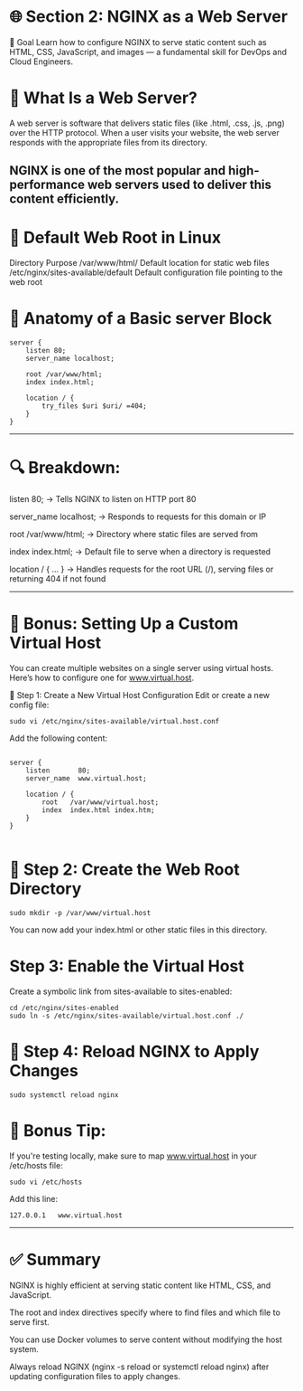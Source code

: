 # 🌐 Section 2: NGINX as a Web Server
🚀 Goal
Learn how to configure NGINX to serve static content such as HTML, CSS, JavaScript, and images — a fundamental skill for DevOps and Cloud Engineers.

# 🧠 What Is a Web Server?
A web server is software that delivers static files (like .html, .css, .js, .png) over the HTTP protocol.
When a user visits your website, the web server responds with the appropriate files from its directory.

NGINX is one of the most popular and high-performance web servers used to deliver this content efficiently.
---

# 📁 Default Web Root in Linux

Directory	Purpose
/var/www/html/	Default location for static web files
/etc/nginx/sites-available/default	Default configuration file pointing to the web root

# 📝 Anatomy of a Basic server Block

```
server {
    listen 80;
    server_name localhost;

    root /var/www/html;
    index index.html;

    location / {
        try_files $uri $uri/ =404;
    }
}
```

---

# 🔍 Breakdown:

listen 80; → Tells NGINX to listen on HTTP port 80

server_name localhost; → Responds to requests for this domain or IP

root /var/www/html; → Directory where static files are served from

index index.html; → Default file to serve when a directory is requested

location / { ... } → Handles requests for the root URL (/), serving files or returning 404 if not found


---

# 🎁 Bonus: Setting Up a Custom Virtual Host
You can create multiple websites on a single server using virtual hosts. Here’s how to configure one for www.virtual.host.

📄 Step 1: Create a New Virtual Host Configuration
Edit or create a new config file:

```
sudo vi /etc/nginx/sites-available/virtual.host.conf

```

Add the following content:

```

server {
    listen       80;
    server_name  www.virtual.host;

    location / {
        root   /var/www/virtual.host;
        index  index.html index.htm;
    }
}


```



# 📁 Step 2: Create the Web Root Directory

```
sudo mkdir -p /var/www/virtual.host
```

You can now add your index.html or other static files in this directory.


# Step 3: Enable the Virtual Host

Create a symbolic link from sites-available to sites-enabled:

```
cd /etc/nginx/sites-enabled
sudo ln -s /etc/nginx/sites-available/virtual.host.conf ./

```

# 🔄 Step 4: Reload NGINX to Apply Changes

```
sudo systemctl reload nginx
```

# 🧠 Bonus Tip:
If you're testing locally, make sure to map www.virtual.host in your /etc/hosts file:


```
sudo vi /etc/hosts
```

Add this line:


```
127.0.0.1   www.virtual.host
```

---

# ✅ Summary
NGINX is highly efficient at serving static content like HTML, CSS, and JavaScript.

The root and index directives specify where to find files and which file to serve first.

You can use Docker volumes to serve content without modifying the host system.

Always reload NGINX (nginx -s reload or systemctl reload nginx) after updating configuration files to apply changes.